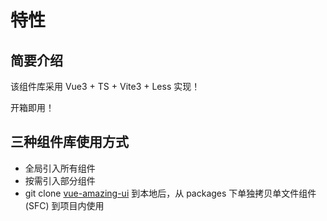 # 特性

## 简要介绍

该组件库采用 Vue3 + TS + Vite3 + Less 实现！

开箱即用！

## 三种组件库使用方式

- 全局引入所有组件
- 按需引入部分组件
- git clone [vue-amazing-ui](https://github.com/themusecatcher/vue-amazing-ui) 到本地后，从 packages 下单独拷贝单文件组件 (SFC) 到项目内使用
